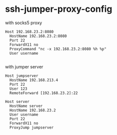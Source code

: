 # ssh-jumper-proxy-config


with socks5 proxy
```
Host 192.168.23.2:8080
  HostName 192.168.23.2:8080
  Port 22
  ForwardX11 no
  ProxyCommand "nc -x 192.168.23.2:8080 %h %p"
  User username
  
```

with jumper server
```
Host jumpserver
  HostName 192.168.213.4
  Port 22
  User 123
  RemoteForward [192.168.23.2]:22

Host server
  HostName server
  HostName 192.168.23.2
  User username
  Port 22
  ForwardX11 no
  ProxyJump jumpserver

```
